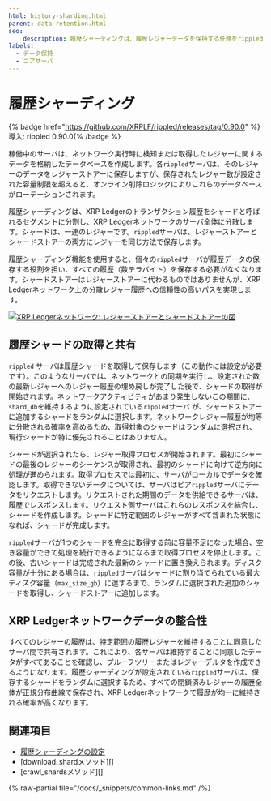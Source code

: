```yaml
---
html: history-sharding.html
parent: data-retention.html
seo:
    description: 履歴シャーディングは、履歴レジャーデータを保持する任務をrippledサーバ間で分担するようにします。
labels:
  - データ保持
  - コアサーバ
---
```

# 履歴シャーディング

{% badge href="https://github.com/XRPLF/rippled/releases/tag/0.90.0" %}導入: rippled 0.90.0{% /badge %}

稼働中のサーバは、ネットワーク実行時に検知または取得したレジャーに関するデータを格納したデータベースを作成します。各`rippled`サーバは、そのレジャーのデータをレジャーストアーに保存しますが、保存されたレジャー数が設定された容量制限を超えると、オンライン削除ロジックによりこれらのデータベースがローテーションされます。

履歴シャーディングは、XRP Ledgerのトランザクション履歴をシャードと呼ばれるセグメントに分割し、XRP Ledgerネットワークのサーバ全体に分散します。シャードは、一連のレジャーです。`rippled`サーバは、レジャーストアーとシャードストアーの両方にレジャーを同じ方法で保存します。

履歴シャーディング機能を使用すると、個々の`rippled`サーバが履歴データの保存する役割を担い、すべての履歴（数テラバイト）を保存する必要がなくなります。シャードストアーはレジャーストアーに代わるものではありませんが、XRP Ledgerネットワーク上の分散レジャー履歴への信頼性の高いパスを実現します。

[![XRP Ledgerネットワーク: レジャーストアーとシャードストアーの図](/docs/img/xrp-ledger-network-ledger-store-and-shard-store.ja.png)](/docs/img/xrp-ledger-network-ledger-store-and-shard-store.ja.png)

<!-- Diagram source: https://docs.google.com/presentation/d/1mg2jZQwgfLCIhOU8Mr5aOiYpIgbIgk3ymBoDb2hh7_s/edit#slide=id.g417450e8da_0_316 -->

## 履歴シャードの取得と共有

`rippled` サーバは履歴シャードを取得して保存します（この動作には設定が必要です）。このようなサーバでは、ネットワークとの同期を実行し、設定された数の最新レジャーへのレジャー履歴の埋め戻しが完了した後で、シャードの取得が開始されます。ネットワークアクティビティがあまり発生しないこの期間に、`shard_db`を維持するように設定されている`rippled`サーバ が、シャードストアーに追加するシャードをランダムに選択します。ネットワークレジャー履歴が均等に分散される確率を高めるため、取得対象のシャードはランダムに選択され、現行シャードが特に優先されることはありません。

シャードが選択されたら、レジャー取得プロセスが開始されます。最初にシャードの最後のレジャーのシーケンスが取得され、最初のシャードに向けて逆方向に処理が進められます。取得プロセスでは最初に、サーバがローカルでデータを確認します。取得できないデータについては、サーバはピア`rippled`サーバにデータをリクエストします。リクエストされた期間のデータを供給できるサーバは、履歴でレスポンスします。リクエスト側サーバはこれらのレスポンスを結合し、シャードを作成します。シャードに特定範囲のレジャーがすべて含まれた状態になれば、シャードが完成します。

`rippled`サーバが1つのシャードを完全に取得する前に容量不足になった場合、空き容量ができて処理を続行できるようになるまで取得プロセスを停止します。この後、古いシャードは完成された最新のシャードに置き換えられます。ディスク容量が十分にある場合は、`rippled`サーバはシャードに割り当てられている最大ディスク容量（`max_size_gb`）に達するまで、ランダムに選択された追加のシャードを取得し、シャードストアーに追加します。

## XRP Ledgerネットワークデータの整合性

すべてのレジャーの履歴は、特定範囲の履歴レジャーを維持することに同意したサーバ間で共有されます。これにより、各サーバは維持することに同意したデータがすべてあることを確認し、プルーフツリーまたはレジャーデルタを作成できるようになります。履歴シャーディングが設定されている`rippled`サーバは、保存するシャードをランダムに選択するため、すべての閉鎖済みレジャーの履歴全体が正規分布曲線で保存され、XRP Ledgerネットワークで履歴が均一に維持される確率が高くなります。

## 関連項目

- [履歴シャーディングの設定](configure-history-sharding.md)
- [download_shardメソッド][]
- [crawl_shardsメソッド][]

{% raw-partial file="/docs/_snippets/common-links.md" /%}
